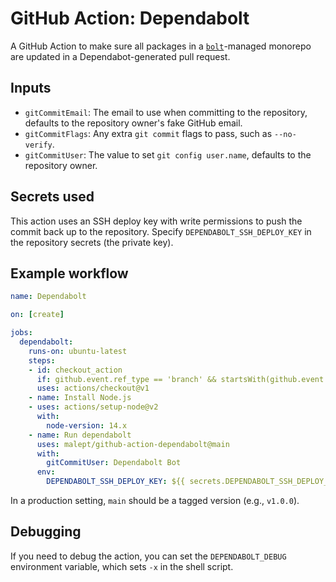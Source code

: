 # GitHub Action: Dependabolt

A GitHub Action to make sure all packages in a [`bolt`](http://boltpkg.com/)-managed monorepo are
updated in a Dependabot-generated pull request.

## Inputs

* `gitCommitEmail`: The email to use when committing to the repository, defaults to the repository
  owner's fake GitHub email.
* `gitCommitFlags`: Any extra `git commit` flags to pass, such as `--no-verify`.
* `gitCommitUser`: The value to set `git config user.name`, defaults to the repository owner.

## Secrets used

This action uses an SSH deploy key with write permissions to push the commit back up to the repository.
Specify `DEPENDABOLT_SSH_DEPLOY_KEY` in the repository secrets (the private key).

## Example workflow

```yaml
name: Dependabolt

on: [create]

jobs:
  dependabolt:
    runs-on: ubuntu-latest
    steps:
    - id: checkout_action
      if: github.event.ref_type == 'branch' && startsWith(github.event.ref, 'dependabot/')
      uses: actions/checkout@v1
    - name: Install Node.js
    - uses: actions/setup-node@v2
      with:
        node-version: 14.x
    - name: Run dependabolt
      uses: malept/github-action-dependabolt@main
      with:
        gitCommitUser: Dependabolt Bot
      env:
        DEPENDABOLT_SSH_DEPLOY_KEY: ${{ secrets.DEPENDABOLT_SSH_DEPLOY_KEY }}
```

In a production setting, `main` should be a tagged version (e.g., `v1.0.0`).

## Debugging

If you need to debug the action, you can set the `DEPENDABOLT_DEBUG` environment
variable, which sets `-x` in the shell script.

